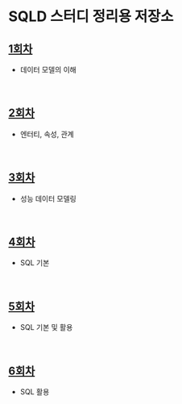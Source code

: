 # SQLD 스터디 정리용 저장소

## [1회차](sqld_01.md)
- 데이터 모델의 이해

<br>

## [2회차](sqld_02.md)
- 엔터티, 속성, 관계

<br>

## [3회차](sqld_03.md)
- 성능 데이터 모델링

<br>

## [4회차](sqld_04.md)
- SQL 기본

<br>

## [5회차](sqld_05.md)
- SQL 기본 및 활용

<br>

## [6회차](sqld_06.md)
- SQL 활용

<br>
